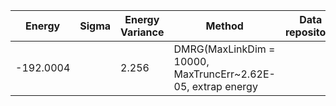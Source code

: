 
|       Energy          |  Sigma          | Energy Variance  |  Method                                                          | Data repository                |
| ----------------------| ----------------| -----------------|------------------------------------------------------------------|------------------------------- |
|       -192.0004       |                 |        2.256     |   DMRG(MaxLinkDim = 10000, MaxTruncErr~2.62E-05, extrap energy |                                                           | 

